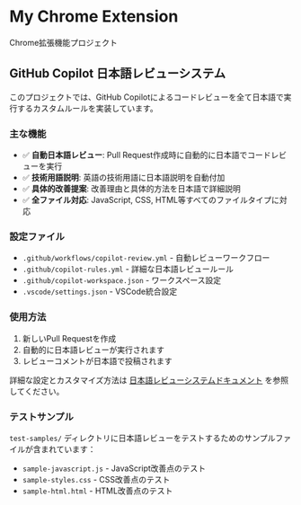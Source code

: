 # My Chrome Extension

Chrome拡張機能プロジェクト

## GitHub Copilot 日本語レビューシステム

このプロジェクトでは、GitHub Copilotによるコードレビューを全て日本語で実行するカスタムルールを実装しています。

### 主な機能

- ✅ **自動日本語レビュー**: Pull Request作成時に自動的に日本語でコードレビューを実行
- ✅ **技術用語説明**: 英語の技術用語に日本語説明を自動付加
- ✅ **具体的改善提案**: 改善理由と具体的方法を日本語で詳細説明
- ✅ **全ファイル対応**: JavaScript, CSS, HTML等すべてのファイルタイプに対応

### 設定ファイル

- `.github/workflows/copilot-review.yml` - 自動レビューワークフロー
- `.github/copilot-rules.yml` - 詳細な日本語レビュールール
- `.github/copilot-workspace.json` - ワークスペース設定
- `.vscode/settings.json` - VSCode統合設定

### 使用方法

1. 新しいPull Requestを作成
2. 自動的に日本語レビューが実行されます
3. レビューコメントが日本語で投稿されます

詳細な設定とカスタマイズ方法は [日本語レビューシステムドキュメント](.github/COPILOT_JAPANESE_RULES.md) を参照してください。

### テストサンプル

`test-samples/` ディレクトリに日本語レビューをテストするためのサンプルファイルが含まれています：
- `sample-javascript.js` - JavaScript改善点のテスト
- `sample-styles.css` - CSS改善点のテスト  
- `sample-html.html` - HTML改善点のテスト